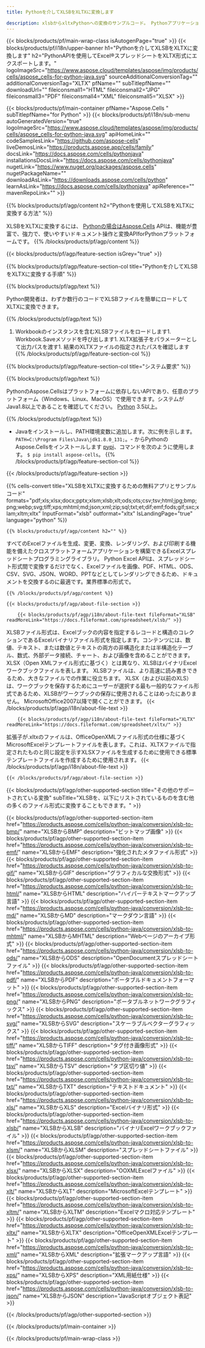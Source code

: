 ```yaml
---
title: Pythonを介してXLSBをXLTXに変換します

description: xlsbからxltxPythonへの変換のサンプルコード。 Pythonアプリケーション内でのバッチxlsbファイルからxltxへの変換にはAPIサンプルコードを使用します。
---
```

{{< blocks/products/pf/main-wrap-class isAutogenPage="true" >}}
{{< blocks/products/pf/i18n/upper-banner h1="Pythonを介してXLSBをXLTXに変換します" h2="PythonAPIを使用してExcel®スプレッドシートをXLTX形式にエクスポートします。" logoImageSrc="https://www.aspose.cloud/templates/aspose/img/products/cells/aspose_cells-for-python-java.svg" sourceAdditionalConversionTag="" additionalConversionTag="XLTX" pfName="" subTitlepfName="" downloadUrl="" fileiconsmall1="HTML" fileiconsmall2="JPG" fileiconsmall3="PDF" fileiconsmall4="XML" fileiconsmall5="XLSX" >}}

{{< blocks/products/pf/main-container pfName="Aspose.Cells " subTitlepfName="for Python" >}}
{{< blocks/products/pf/i18n/sub-menu autoGeneratedVersion="true" logoImageSrc="https://www.aspose.cloud/templates/aspose/img/products/cells/aspose_cells-for-python-java.svg" apiHomeLink="" codeSamplesLink="https://github.com/aspose-cells" liveDemosLink="https://products.aspose.app/cells/family" docsLink="https://docs.aspose.com/cells/pythonjava" installationsDocsLink="https://docs.aspose.com/cells/pythonjava" nugetLink="https://www.nuget.org/packages/aspose.cells" nugetPackageName="" downloadAsLink="https://downloads.aspose.com/cells/python" learnAsLink="https://docs.aspose.com/cells/pythonjava" apiReference="" mavenRepoLink="" >}}

{{% blocks/products/pf/agp/content h2="Pythonを使用してXLSBをXLTXに変換する方法" %}}

 XLSBをXLTXに変換するには、
 [Pythonの場合はAspose.Cells](https://pypi.org/project/aspose-cells) 
 APIは、機能が豊富で、強力で、使いやすいドキュメント操作と変換APIforPythonプラットフォームです。 
{{% /blocks/products/pf/agp/content %}}

{{< blocks/products/pf/agp/feature-section isGrey="true" >}}

{{% blocks/products/pf/agp/feature-section-col title="Pythonを介してXLSBをXLTXに変換する手順" %}}

{{% blocks/products/pf/agp/text %}}

 Python開発者は、わずか数行のコードでXLSBファイルを簡単にロードしてXLTXに変換できます。

{{% /blocks/products/pf/agp/text %}}

1. Workbookのインスタンスを含むXLSBファイルをロードします1. Workbook.Saveメソッドを呼び出します1. XLTX拡張子をパラメーターとして出力パスを渡す1. 結果のXLTXファイルの指定されたパスを確認します
{{% /blocks/products/pf/agp/feature-section-col %}}

{{% blocks/products/pf/agp/feature-section-col title="システム要求" %}}

{{% blocks/products/pf/agp/text %}}

 PythonのAspose.Cellsはプラットフォームに依存しないAPIであり、任意のプラットフォーム（Windows、Linux、MacOS）で使用できます。システムがJava1.8以上であることを確認してください。 [Python](https://www.python.org/downloads/) 3.5以上。 
 
{{% /blocks/products/pf/agp/text %}}

- Javaをインストールし、PATH環境変数に追加します。次に例を示します。 <code>PATH=C:\Program Files\Java\jdk1.8.0_131;</code>。- からPythonのAspose.Cellsをインストールします <a href="https://pypi.org/project/aspose-cells/">pypi</a>、コマンドを次のように使用します。 <code>$ pip install aspose-cells</code>。
{{% /blocks/products/pf/agp/feature-section-col %}}

{{< /blocks/products/pf/agp/feature-section >}}

{{% cells-convert title="XLSBをXLTXに変換するための無料アプリとサンプルコード" formats="pdf;xls;xlsx;docx;pptx;xlsm;xlsb;xlt;ods;ots;csv;tsv;html;jpg;bmp;png;webp;svg;tiff;xps;mhtml;md;json;xml;zip;sql;txt;et;dif;emf;fods;gif;sxc;xlam;xltm;xltx" InputFormat="xlsb" outformat="xltx" IsLandingPage="true" language="python" %}}
 
<!-- aboutfile Starts -->

    {{% blocks/products/pf/agp/content h2="" %}}

 すべてのExcelファイルを生成、変更、変換、レンダリング、および印刷する機能を備えたクロスプラットフォームアプリケーションを構築できるExcelスプレッドシートプログラミングライブラリ。 Python Excel APIは、スプレッドシート形式間で変換するだけでなく、Excelファイルを画像、PDF、HTML、ODS、CSV、SVG、JSON、WORD、PPTなどとしてレンダリングできるため、ドキュメントを交換するのに最適です。業界標準の形式で。

    {{% /blocks/products/pf/agp/content %}}

    {{< blocks/products/pf/agp/about-file-section >}}

        {{< blocks/products/pf/agp/i18n/about-file-text fileFormat="XLSB" readMoreLink="https://docs.fileformat.com/spreadsheet/xlsb/" >}}
XLSBファイル形式は、Excelブックの内容を指定するレコードと構造のコレクションであるExcelバイナリファイル形式を指定します。コンテンツには、数値、テキスト、または数値とテキストの両方の非構造化または半構造化テーブル、数式、外部データ接続、チャート、および画像を含めることができます。 XLSX（Open XMLファイル形式に基づく）とは異なり、XLSBはバイナリExcelワークブックファイルを表します。 XLSBファイルは、より高速に読み書きできるため、大きなファイルでの作業に役立ちます。 XLSX（および以前のXLS）は、ワークブックを保存するためにユーザーが選択する最も一般的なファイル形式であるため、XLSBがワークブックの保存に使用されることはめったにありません。 MicrosoftOffice2007以降で開くことができます。
        {{< /blocks/products/pf/agp/i18n/about-file-text >}}

        {{< blocks/products/pf/agp/i18n/about-file-text fileFormat="XLTX" readMoreLink="https://docs.fileformat.com/spreadsheet/xltx/" >}}
拡張子が.xltxのファイルは、OfficeOpenXMLファイル形式の仕様に基づくMicrosoftExcelテンプレートファイルを表します。これは、XLTXファイルで指定されたものと同じ設定を示すXLSXファイルを生成するために使用できる標準テンプレートファイルを作成するために使用されます。
        {{< /blocks/products/pf/agp/i18n/about-file-text >}}

    {{< /blocks/products/pf/agp/about-file-section >}}

<!-- aboutfile Ends -->

{{< blocks/products/pf/agp/other-supported-section title="その他のサポートされている変換" subTitle="XLSBを、以下にリストされているものを含む他の多くのファイル形式に変換することもできます。" >}}

{{< blocks/products/pf/agp/other-supported-section-item href="https://products.aspose.com/cells/python-java/conversion/xlsb-to-bmp/" name="XLSBからBMP" description="ビットマップ画像" >}}
{{< blocks/products/pf/agp/other-supported-section-item href="https://products.aspose.com/cells/python-java/conversion/xlsb-to-emf/" name="XLSBからEMF" description="強化されたメタファイル形式" >}}
{{< blocks/products/pf/agp/other-supported-section-item href="https://products.aspose.com/cells/python-java/conversion/xlsb-to-gif/" name="XLSBからGIF" description="グラフィカルな交換形式" >}}
{{< blocks/products/pf/agp/other-supported-section-item href="https://products.aspose.com/cells/python-java/conversion/xlsb-to-html/" name="XLSBからHTML" description="ハイパーテキストマークアップ言語" >}}
{{< blocks/products/pf/agp/other-supported-section-item href="https://products.aspose.com/cells/python-java/conversion/xlsb-to-md/" name="XLSBからMD" description="マークダウン言語" >}}
{{< blocks/products/pf/agp/other-supported-section-item href="https://products.aspose.com/cells/python-java/conversion/xlsb-to-mhtml/" name="XLSBからMHTML" description="Webページのアーカイブ形式" >}}
{{< blocks/products/pf/agp/other-supported-section-item href="https://products.aspose.com/cells/python-java/conversion/xlsb-to-ods/" name="XLSBからODS" description="OpenDocumentスプレッドシートファイル" >}}
{{< blocks/products/pf/agp/other-supported-section-item href="https://products.aspose.com/cells/python-java/conversion/xlsb-to-pdf/" name="XLSBからPDF" description="ポータブルドキュメントフォーマット" >}}
{{< blocks/products/pf/agp/other-supported-section-item href="https://products.aspose.com/cells/python-java/conversion/xlsb-to-png/" name="XLSBからPNG" description="ポータブルネットワークグラフィックス" >}}
{{< blocks/products/pf/agp/other-supported-section-item href="https://products.aspose.com/cells/python-java/conversion/xlsb-to-svg/" name="XLSBからSVG" description="スケーラブルベクターグラフィックス" >}}
{{< blocks/products/pf/agp/other-supported-section-item href="https://products.aspose.com/cells/python-java/conversion/xlsb-to-tiff/" name="XLSBからTIFF" description="タグ付き画像形式" >}}
{{< blocks/products/pf/agp/other-supported-section-item href="https://products.aspose.com/cells/python-java/conversion/xlsb-to-tsv/" name="XLSBからTSV" description="タブ区切り値" >}}
{{< blocks/products/pf/agp/other-supported-section-item href="https://products.aspose.com/cells/python-java/conversion/xlsb-to-txt/" name="XLSBからTXT" description="テキストドキュメント" >}}
{{< blocks/products/pf/agp/other-supported-section-item href="https://products.aspose.com/cells/python-java/conversion/xlsb-to-xls/" name="XLSBからXLS" description="Excelバイナリ形式" >}}
{{< blocks/products/pf/agp/other-supported-section-item href="https://products.aspose.com/cells/python-java/conversion/xlsb-to-xlsb/" name="XLSBからXLSB" description="バイナリExcelワークブックファイル" >}}
{{< blocks/products/pf/agp/other-supported-section-item href="https://products.aspose.com/cells/python-java/conversion/xlsb-to-xlsm/" name="XLSBからXLSM" description="スプレッドシートファイル" >}}
{{< blocks/products/pf/agp/other-supported-section-item href="https://products.aspose.com/cells/python-java/conversion/xlsb-to-xlsx/" name="XLSBからXLSX" description="OOXMLExcelファイル" >}}
{{< blocks/products/pf/agp/other-supported-section-item href="https://products.aspose.com/cells/python-java/conversion/xlsb-to-xlt/" name="XLSBからXLT" description="MicrosoftExcelテンプレート" >}}
{{< blocks/products/pf/agp/other-supported-section-item href="https://products.aspose.com/cells/python-java/conversion/xlsb-to-xltm/" name="XLSBからXLTM" description="Excelマクロ対応テンプレート" >}}
{{< blocks/products/pf/agp/other-supported-section-item href="https://products.aspose.com/cells/python-java/conversion/xlsb-to-xltx/" name="XLSBからXLTX" description="OfficeOpenXMLExcelテンプレート" >}}
{{< blocks/products/pf/agp/other-supported-section-item href="https://products.aspose.com/cells/python-java/conversion/xlsb-to-xml/" name="XLSBからXML" description="拡張マークアップ言語" >}}
{{< blocks/products/pf/agp/other-supported-section-item href="https://products.aspose.com/cells/python-java/conversion/xlsb-to-xps/" name="XLSBからXPS" description="XML用紙仕様" >}}
{{< blocks/products/pf/agp/other-supported-section-item href="https://products.aspose.com/cells/python-java/conversion/xlsb-to-json/" name="XLSBからJSON" description="JavaScriptオブジェクト表記" >}}

{{< /blocks/products/pf/agp/other-supported-section >}}

{{< /blocks/products/pf/main-container >}}
    
{{< /blocks/products/pf/main-wrap-class >}}
